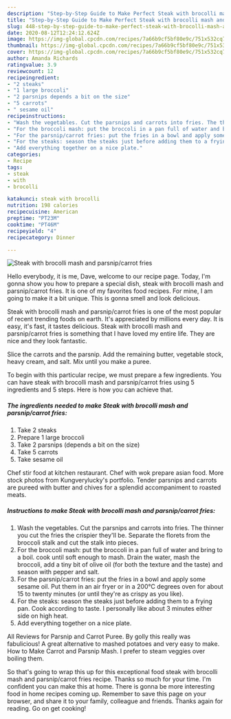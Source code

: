 ```yaml
---
description: "Step-by-Step Guide to Make Perfect Steak with brocolli mash and parsnip/carrot fries"
title: "Step-by-Step Guide to Make Perfect Steak with brocolli mash and parsnip/carrot fries"
slug: 448-step-by-step-guide-to-make-perfect-steak-with-brocolli-mash-and-parsnip-carrot-fries
date: 2020-08-12T12:24:12.624Z
image: https://img-global.cpcdn.com/recipes/7a66b9cf5bf80e9c/751x532cq70/steak-with-brocolli-mash-and-parsnipcarrot-fries-recipe-main-photo.jpg
thumbnail: https://img-global.cpcdn.com/recipes/7a66b9cf5bf80e9c/751x532cq70/steak-with-brocolli-mash-and-parsnipcarrot-fries-recipe-main-photo.jpg
cover: https://img-global.cpcdn.com/recipes/7a66b9cf5bf80e9c/751x532cq70/steak-with-brocolli-mash-and-parsnipcarrot-fries-recipe-main-photo.jpg
author: Amanda Richards
ratingvalue: 3.9
reviewcount: 12
recipeingredient:
- "2 steaks"
- "1 large broccoli"
- "2 parsnips depends a bit on the size"
- "5 carrots"
- " sesame oil"
recipeinstructions:
- "Wash the vegetables. Cut the parsnips and carrots into fries. The thinner you cut the fries the crispier they&#39;ll be. Separate the florets from the broccoli stalk and cut the stalk into pieces."
- "For the broccoli mash: put the broccoli in a pan full of water and bring to a boil. cook until soft enough to mash. Drain the water, mash the broccoli, add a tiny bit of olive oil (for both the texture and the taste) and season with pepper and salt."
- "For the parsnip/carrot fries: put the fries in a bowl and apply some sesame oil. Put them in an air fryer or in a 200°C degrees oven for about 15 to twenty minutes (or until they&#39;re as crispy as you like)."
- "For the steaks: season the steaks just before adding them to a frying pan. Cook according to taste. I personally like about 3 minutes either side on high heat."
- "Add everything together on a nice plate."
categories:
- Recipe
tags:
- steak
- with
- brocolli

katakunci: steak with brocolli 
nutrition: 198 calories
recipecuisine: American
preptime: "PT23M"
cooktime: "PT46M"
recipeyield: "4"
recipecategory: Dinner

---
```



![Steak with brocolli mash and parsnip/carrot fries](https://img-global.cpcdn.com/recipes/7a66b9cf5bf80e9c/751x532cq70/steak-with-brocolli-mash-and-parsnipcarrot-fries-recipe-main-photo.jpg)

Hello everybody, it is me, Dave, welcome to our recipe page. Today, I'm gonna show you how to prepare a special dish, steak with brocolli mash and parsnip/carrot fries. It is one of my favorites food recipes. For mine, I am going to make it a bit unique. This is gonna smell and look delicious.

Steak with brocolli mash and parsnip/carrot fries is one of the most popular of recent trending foods on earth. It's appreciated by millions every day. It is easy, it's fast, it tastes delicious. Steak with brocolli mash and parsnip/carrot fries is something that I have loved my entire life. They are nice and they look fantastic.

Slice the carrots and the parsnip. Add the remaining butter, vegetable stock, heavy cream, and salt. Mix until you make a puree.


To begin with this particular recipe, we must prepare a few ingredients. You can have steak with brocolli mash and parsnip/carrot fries using 5 ingredients and 5 steps. Here is how you can achieve that.

<!--inarticleads1-->

##### The ingredients needed to make Steak with brocolli mash and parsnip/carrot fries:

1. Take 2 steaks
1. Prepare 1 large broccoli
1. Take 2 parsnips (depends a bit on the size)
1. Take 5 carrots
1. Take  sesame oil


Chef stir food at kitchen restaurant. Chef with wok prepare asian food. More stock photos from Kungverylucky&#39;s portfolio. Tender parsnips and carrots are pureed with butter and chives for a splendid accompaniment to roasted meats. 

<!--inarticleads2-->

##### Instructions to make Steak with brocolli mash and parsnip/carrot fries:

1. Wash the vegetables. Cut the parsnips and carrots into fries. The thinner you cut the fries the crispier they&#39;ll be. Separate the florets from the broccoli stalk and cut the stalk into pieces.
1. For the broccoli mash: put the broccoli in a pan full of water and bring to a boil. cook until soft enough to mash. Drain the water, mash the broccoli, add a tiny bit of olive oil (for both the texture and the taste) and season with pepper and salt.
1. For the parsnip/carrot fries: put the fries in a bowl and apply some sesame oil. Put them in an air fryer or in a 200°C degrees oven for about 15 to twenty minutes (or until they&#39;re as crispy as you like).
1. For the steaks: season the steaks just before adding them to a frying pan. Cook according to taste. I personally like about 3 minutes either side on high heat.
1. Add everything together on a nice plate.


All Reviews for Parsnip and Carrot Puree. By golly this really was fabulicious! A great alternative to mashed potatoes and very easy to make. How to Make Carrot and Parsnip Mash. I prefer to steam veggies over boiling them. 

So that's going to wrap this up for this exceptional food steak with brocolli mash and parsnip/carrot fries recipe. Thanks so much for your time. I'm confident you can make this at home. There is gonna be more interesting food in home recipes coming up. Remember to save this page on your browser, and share it to your family, colleague and friends. Thanks again for reading. Go on get cooking!
